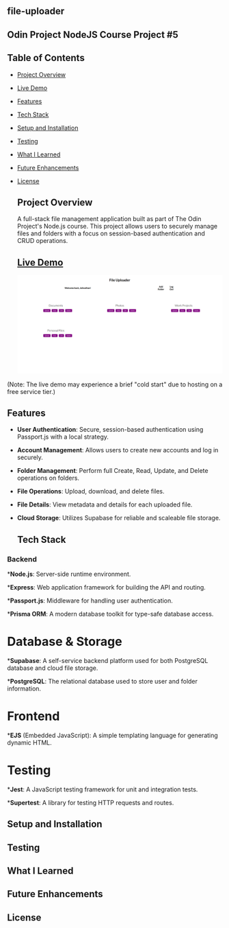 ## file-uploader

## Odin Project NodeJS Course Project #5

## Table of Contents
* [Project Overview](#project-overview)
* [Live Demo](#live-demo)
* [Features](#features)
* [Tech Stack](#tech-stack)
* [Setup and Installation](#setup-and-installation)
* [Testing](#testing)
* [What I Learned](#what-i-learned)
* [Future Enhancements](#future-enhancements)
* [License](#license)

  ## Project Overview
  A full-stack file management application built as part of The Odin Project's Node.js course. This project allows users to securely manage files and folders with a focus on session-based authentication and CRUD operations.

  ## [Live Demo](file-uploader-aup0.onrender.com/)
  ![alt text](./public/images/file-uploader-homepage.png "Home page image preview")

(Note: The live demo may experience a brief "cold start" due to hosting on a free service tier.)

  ## Features
* __User Authentication__: Secure, session-based authentication using Passport.js with a local strategy.

* __Account Management__: Allows users to create new accounts and log in securely.

* __Folder Management__: Perform full Create, Read, Update, and Delete operations on folders.

* __File Operations__: Upload, download, and delete files.

* __File Details__: View metadata and details for each uploaded file.

* __Cloud Storage__: Utilizes Supabase for reliable and scaleable file storage.

  ## Tech Stack
### Backend
*__Node.js__: Server-side runtime environment.

*__Express__: Web application framework for building the API and routing.

*__Passport.js__: Middleware for handling user authentication.

*__Prisma ORM__: A modern database toolkit for type-safe database access.

# Database & Storage
*__Supabase__: A self-service backend platform used for both PostgreSQL database and cloud file storage.

*__PostgreSQL__: The relational database used to store user and folder information.

# Frontend
*__EJS__ (Embedded JavaScript): A simple templating language for generating dynamic HTML.

# Testing
*__Jest__: A JavaScript testing framework for unit and integration tests.

*__Supertest__: A library for testing HTTP requests and routes.

  ## Setup and Installation

  ## Testing

  ## What I Learned

  ## Future Enhancements

  ## License
